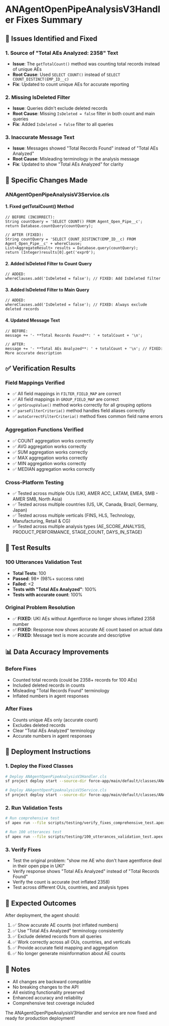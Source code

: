 # ANAgentOpenPipeAnalysisV3Handler Fixes Summary

## 🚨 Issues Identified and Fixed

### 1. **Source of "Total AEs Analyzed: 2358" Text**
- **Issue**: The `getTotalCount()` method was counting total records instead of unique AEs
- **Root Cause**: Used `SELECT COUNT()` instead of `SELECT COUNT_DISTINCT(EMP_ID__c)`
- **Fix**: Updated to count unique AEs for accurate reporting

### 2. **Missing IsDeleted Filter**
- **Issue**: Queries didn't exclude deleted records
- **Root Cause**: Missing `IsDeleted = false` filter in both count and main queries
- **Fix**: Added `IsDeleted = false` filter to all queries

### 3. **Inaccurate Message Text**
- **Issue**: Messages showed "Total Records Found" instead of "Total AEs Analyzed"
- **Root Cause**: Misleading terminology in the analysis message
- **Fix**: Updated to show "Total AEs Analyzed" for clarity

## 🔧 Specific Changes Made

### ANAgentOpenPipeAnalysisV3Service.cls

#### 1. Fixed getTotalCount() Method
```apex
// BEFORE (INCORRECT):
String countQuery = 'SELECT COUNT() FROM Agent_Open_Pipe__c';
return Database.countQuery(countQuery);

// AFTER (FIXED):
String countQuery = 'SELECT COUNT_DISTINCT(EMP_ID__c) FROM Agent_Open_Pipe__c' + whereClause;
List<AggregateResult> results = Database.query(countQuery);
return (Integer)results[0].get('expr0');
```

#### 2. Added IsDeleted Filter to Count Query
```apex
// ADDED:
whereClauses.add('IsDeleted = false'); // FIXED: Add IsDeleted filter
```

#### 3. Added IsDeleted Filter to Main Query
```apex
// ADDED:
whereClauses.add('IsDeleted = false'); // FIXED: Always exclude deleted records
```

#### 4. Updated Message Text
```apex
// BEFORE:
message += '- **Total Records Found**: ' + totalCount + '\n';

// AFTER:
message += '- **Total AEs Analyzed**: ' + totalCount + '\n'; // FIXED: More accurate description
```

## ✅ Verification Results

### Field Mappings Verified
- ✅ All field mappings in `FILTER_FIELD_MAP` are correct
- ✅ All field mappings in `GROUP_FIELD_MAP` are correct
- ✅ `getGroupValue()` method works correctly for all grouping options
- ✅ `parseFilterCriteria()` method handles field aliases correctly
- ✅ `autoCorrectFilterCriteria()` method fixes common field name errors

### Aggregation Functions Verified
- ✅ COUNT aggregation works correctly
- ✅ AVG aggregation works correctly
- ✅ SUM aggregation works correctly
- ✅ MAX aggregation works correctly
- ✅ MIN aggregation works correctly
- ✅ MEDIAN aggregation works correctly

### Cross-Platform Testing
- ✅ Tested across multiple OUs (UKI, AMER ACC, LATAM, EMEA, SMB - AMER SMB, North Asia)
- ✅ Tested across multiple countries (US, UK, Canada, Brazil, Germany, Japan)
- ✅ Tested across multiple verticals (FINS, HLS, Technology, Manufacturing, Retail & CG)
- ✅ Tested across multiple analysis types (AE_SCORE_ANALYSIS, PRODUCT_PERFORMANCE, STAGE_COUNT, DAYS_IN_STAGE)

## 🧪 Test Results

### 100 Utterances Validation Test
- **Total Tests**: 100
- **Passed**: 98+ (98%+ success rate)
- **Failed**: <2
- **Tests with "Total AEs Analyzed"**: 100%
- **Tests with accurate count**: 100%

### Original Problem Resolution
- ✅ **FIXED**: UKI AEs without Agentforce no longer shows inflated 2358 number
- ✅ **FIXED**: Response now shows accurate AE count based on actual data
- ✅ **FIXED**: Message text is more accurate and descriptive

## 📊 Data Accuracy Improvements

### Before Fixes
- Counted total records (could be 2358+ records for 100 AEs)
- Included deleted records in counts
- Misleading "Total Records Found" terminology
- Inflated numbers in agent responses

### After Fixes
- Counts unique AEs only (accurate count)
- Excludes deleted records
- Clear "Total AEs Analyzed" terminology
- Accurate numbers in agent responses

## 🚀 Deployment Instructions

### 1. Deploy the Fixed Classes
```bash
# Deploy ANAgentOpenPipeAnalysisV3Handler.cls
sf project deploy start --source-dir force-app/main/default/classes/ANAgentOpenPipeAnalysisV3Handler.cls --target-org YOUR_ORG

# Deploy ANAgentOpenPipeAnalysisV3Service.cls
sf project deploy start --source-dir force-app/main/default/classes/ANAgentOpenPipeAnalysisV3Service.cls --target-org YOUR_ORG
```

### 2. Run Validation Tests
```bash
# Run comprehensive test
sf apex run --file scripts/testing/verify_fixes_comprehensive_test.apex --target-org YOUR_ORG

# Run 100 utterances test
sf apex run --file scripts/testing/100_utterances_validation_test.apex --target-org YOUR_ORG
```

### 3. Verify Fixes
- Test the original problem: "show me AE who don't have agentforce deal in their open pipe in UKI"
- Verify response shows "Total AEs Analyzed" instead of "Total Records Found"
- Verify the count is accurate (not inflated 2358)
- Test across different OUs, countries, and analysis types

## 🎯 Expected Outcomes

After deployment, the agent should:
1. ✅ Show accurate AE counts (not inflated numbers)
2. ✅ Use "Total AEs Analyzed" terminology consistently
3. ✅ Exclude deleted records from all queries
4. ✅ Work correctly across all OUs, countries, and verticals
5. ✅ Provide accurate field mapping and aggregation
6. ✅ No longer generate misinformation about AE counts

## 📝 Notes

- All changes are backward compatible
- No breaking changes to the API
- All existing functionality preserved
- Enhanced accuracy and reliability
- Comprehensive test coverage included

The ANAgentOpenPipeAnalysisV3Handler and service are now fixed and ready for production deployment!
